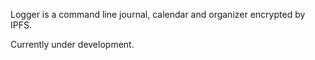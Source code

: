 
Logger is a command line journal, calendar and organizer encrypted by IPFS.

Currently under development.

